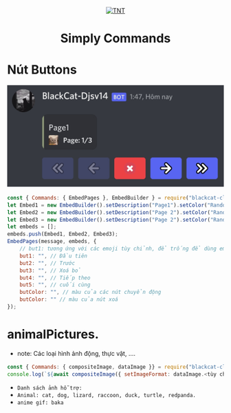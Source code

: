 <p align="center">
	<a href="https://www.facebook.com/BlackCat.2k3">
	<img src="https://statics.voz.tech/data/avatars/o/1093/1093136.jpg?1584167722" width = "200" alt="TNT">
	</a>
</p>

# <p align="center">Simply Commands</p>
# Nút Buttons
![Demo](https://raw.githubusercontent.com/VinhBot/BlackCat-Package/main/lib/Resources/Preview/pages.jpg)
```js
const { Commands: { EmbedPages }, EmbedBuilder } = require("blackcat-club");
let Embed1 = new EmbedBuilder().setDescription("Page1").setColor("Random")
let Embed2 = new EmbedBuilder().setDescription("Page 2").setColor("Random")
let Embed3 = new EmbedBuilder().setDescription("Page 2").setColor("Random")
let embeds = [];
embeds.push(Embed1, Embed2, Embed3);
EmbedPages(message, embeds, {
    // but1: tương ứng với các emoji tùy chỉnh, để trống để dùng emoji mặc định
    but1: "", // Đầu tiên
    but2: "", // Trước
    but3: "", // Xoá bỏ
    but4: "", // Tiếp theo
    but5: "", // cuối cùng
    butColor: "", // màu của các nút chuyển động
    butColor: "" // màu của nút xoá
});
```
# animalPictures.
+ note: Các loại hình ảnh động, thực vật, ....
```js
const { Commands: { compositeImage, dataImage }} = require("blackcat-club");
console.log(`${await compositeImage({ setImageFormat: dataImage.<tùy chọn, ví dụ: dataImage.cat, dog ...> })}`);
```
+ `Danh sách ảnh hỗ trợ:`
+ `Animal: cat, dog, lizard, raccoon, duck, turtle, redpanda.`
+ `anime gif: baka`